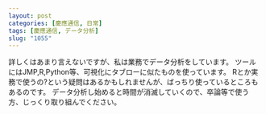 ```yaml
---
layout: post
categories: [慶應通信, 日常]
tags: [慶應通信, データ分析]
slug: "1055"
---
```

詳しくはあまり言えないですが、私は業務でデータ分析をしています。
ツールにはJMP,R,Python等、可視化にタブローに似たものを使っています。
Rとか実務で使うの?という疑問はあるかもしれませんが、ばっちり使っているところもあるのです。
データ分析し始めると時間が消滅していくので、卒論等で使う方、じっくり取り組んでください。